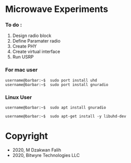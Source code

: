 # Microwave Experiments

### To do :
1. Design radio block
2. Define Paramater radio
3. Create PHY
4. Create virtual interface
5. Run USRP





### For mac user 
```console
username@barbar:~$  sudo port install uhd
username@barbar:~$  sudo port install gnuradio
```

### Linux User
```console
username@barbar:~$  sudo apt install gnuradio

username@barbar:~$  sudo apt-get install -y libuhd-dev 
```






# Copyright

- 2020, M Dzakwan Falih
- 2020, Bitwyre Technologies LLC
